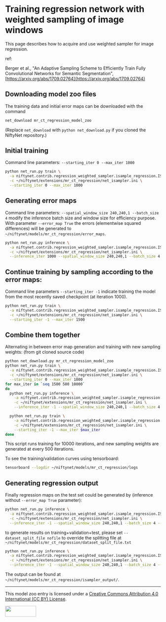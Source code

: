 # Training regression network with weighted sampling of image windows

This page describes how to acquire and use weighted sampler for image regression.

ref:

Berger et al., "An Adaptive Sampling Scheme to Efficiently Train Fully Convolutional Networks for Semantic Segmentation",
[https://arxiv.org/abs/1709.02764](https://arxiv.org/abs/1709.02764)


## Downloading model zoo files

The training data and initial error maps can be downloaded with the command
```bash
net_download mr_ct_regression_model_zoo
```

(Replace `net_download` with `python net_download.py` if you cloned the NiftyNet repository.)


## Initial training
Command line parameters: ``--starting_iter 0 --max_iter 1000``
```bash
python net_run.py train \
  -a niftynet.contrib.regression_weighted_sampler.isample_regression.ISampleRegression \
  -c ~/niftynet/extensions/mr_ct_regression/net_isampler.ini \
  --starting_iter 0 --max_iter 1000
```

## Generating error maps
Command line parameters: ``--spatial_window_size 240,240,1 --batch_size 4``
modify the inference batch size and window size for efficiency purpose.
With parameter ``--error_map True``
the errors (elementwise squared differences) will be generated to
``~/niftynet/models/mr_ct_regression/error_maps``.
```bash
python net_run.py inference \
  -a niftynet.contrib.regression_weighted_sampler.isample_regression.ISampleRegression \
  -c ~/niftynet/extensions/mr_ct_regression/net_isampler.ini \
  --inference_iter 1000 --spatial_window_size 240,240,1 --batch_size 4 --error_map True
```

## Continue training by sampling according to the error maps:
Command line parameters ``--starting_iter -1``
indicate training the model from the most recently saved checkpoint (at iteration 1000).
```bash
python net_run.py train \
  -a niftynet.contrib.regression_weighted_sampler.isample_regression.ISampleRegression \
  -c ~/niftynet/extensions/mr_ct_regression/net_isampler.ini \
  --starting_iter -1 --max_iter 1500
```

## Combine them together
Alternating in between error map generation and training with new sampling weights:
(from git cloned source code)
```bash
python net_download.py mr_ct_regression_model_zoo
python net_run.py train \
  -a niftynet.contrib.regression_weighted_sampler.isample_regression.ISampleRegression \
  -c ~/niftynet/extensions/mr_ct_regression/net_isampler.ini \
  --starting_iter 0 --max_iter 1000
for max_iter in `seq 1500 500 10000`
do
  python net_run.py inference \
    -a niftynet.contrib.regression_weighted_sampler.isample_regression.ISampleRegression \
    -c ~/niftynet/extensions/mr_ct_regression/net_isampler.ini \
    --inference_iter -1 --spatial_window_size 240,240,1 --batch_size 4 --error_map True

  python net_run.py train \
    -a niftynet.contrib.regression_weighted_sampler.isample_regression.ISampleRegression \
    -c ~/niftynet/extensions/mr_ct_regression/net_isampler.ini \
    --starting_iter -1 --max_iter $max_iter
done
```
This script runs training for 10000 iterations,
and new sampling weights are generated at every 500 iterations.

To see the training/validation curves using tensorboard:
```bash
tensorboard --logdir ~/niftynet/models/mr_ct_regression/logs
```

## Generating regression output
Finally regression maps on the test set could be generated by
(inference without ``--error_map True`` parameter):
```bash
python net_run.py inference \
  -a niftynet.contrib.regression_weighted_sampler.isample_regression.ISampleRegression \
  -c ~/niftynet/extensions/mr_ct_regression/net_isampler.ini \
  --inference_iter -1 --spatial_window_size 240,240,1 --batch_size 4 --error_map False
```
to generate results on training+validation+test, please set
``--dataset_split_file nofile`` to override the splitting file at
``~/niftynet/models/mr_ct_regression/dataset_split_file.txt``
```bash
python net_run.py inference \
  -a niftynet.contrib.regression_weighted_sampler.isample_regression.ISampleRegression \
  -c ~/niftynet/extensions/mr_ct_regression/net_isampler.ini \
  --inference_iter -1 --spatial_window_size 240,240,1 --batch_size 4 --error_map False --dataset_split_file nofile
```

The output can be found at ``~/niftynet/models/mr_ct_regression/isampler_output/``.

---
This model zoo entry is licensed under a
[Creative Commons Attribution 4.0 International (CC BY) License](https://creativecommons.org/licenses/by/4.0/).

<img src="https://github.com/NifTK/NiftyNetModelZoo/raw/5-reorganising-with-lfs/by.png" width="100" height="35">